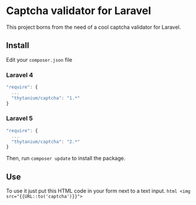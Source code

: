 # Captcha validator for Laravel

This project borns from the need of a cool captcha validator for Laravel.

## Install
Edit your `composer.json` file
### Laravel 4
```javascript
"require": {
  ...
  "thytanium/captcha": "1.*"
}
```
### Laravel 5
```javascript
"require": {
  ...
  "thytanium/captcha": "2.*"
}
```
Then, run `composer update` to install the package.

## Use
To use it just put this HTML code in your form next to a text input.
```html <img src="{{URL::to('captcha')}}">```
